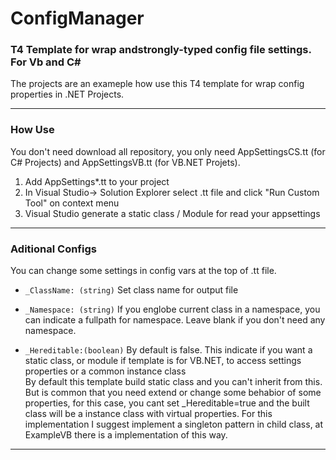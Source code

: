 ConfigManager
===
### T4 Template for wrap andstrongly-typed config file settings. For Vb and C# ###
The projects are an exameple how use this T4 template for wrap config properties in .NET Projects. 
___

### How Use ###

You don't need download all repository, you only need AppSettingsCS.tt (for C# Projects) and AppSettingsVB.tt (for VB.NET Projets).

1. Add AppSettings*.tt to your project
2. In Visual Studio-> Solution Explorer select .tt file and click "Run Custom Tool" on context menu
3. Visual Studio generate a static class / Module for read your appsettings

___

### Aditional Configs

You can change some settings in config vars at the top of .tt file.

-  `_ClassName: (string)` Set class name for output file

-  `_Namespace: (string)` If you englobe current class in a namespace, you can indicate a fullpath for namespace. Leave blank if you don't need any namespace.

-  `_Hereditable:(boolean)` By default is false. This indicate if you want a static class, or module if template is for VB.NET, to access settings properties or a common instance class  
By default this template build static class and you can't inherit from this. 
But is common that you need extend or change some behabior of some properties, for this case, you cant set _Hereditable=true and the built class will be a instance class with virtual properties. For this implementation I suggest implement a singleton pattern in child class, at ExampleVB there is a implementation of this way.
___
